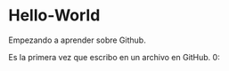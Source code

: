 # Hello-World
Empezando a aprender sobre Github.

Es la primera vez que escribo en un archivo en GitHub. 0:

